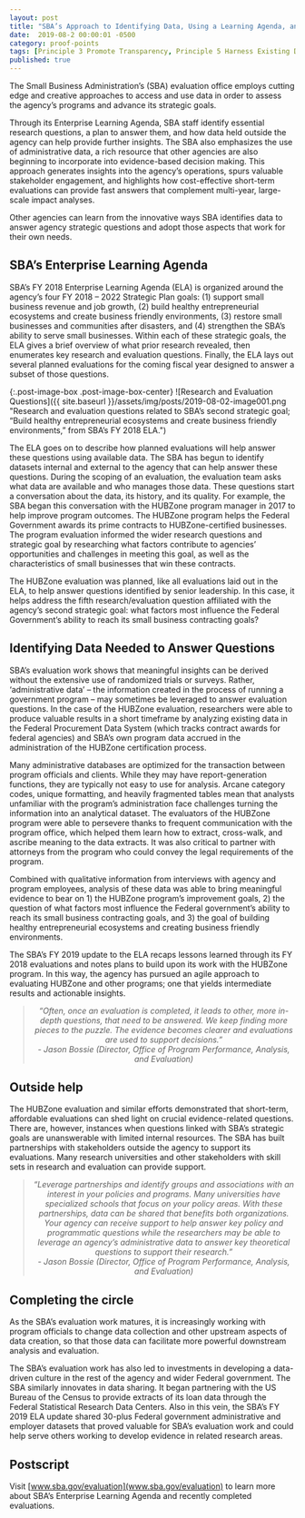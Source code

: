 ```yaml
---
layout: post
title: "SBA’s Approach to Identifying Data, Using a Learning Agenda, and Leveraging Partnerships to Build its Evidence Base"
date:  2019-08-2 00:00:01 -0500
category: proof-points
tags: [Principle 3 Promote Transparency, Principle 5 Harness Existing Data, Principle 8 Invest in Learning, Practice 1 Identify Data Needs to Answer Key Agency Questions, Practice 4 Use Data to Guide Decision-Making, Practice 6 Convey Insights from Data, Practice 17 Recognize the Value of Data Assets, Practice 22 Identify Opportunities to Overcome Resource Obstacles, Process Redesign, Training]
published: true
---
```


The Small Business Administration’s (SBA) evaluation office employs cutting edge and creative approaches to access and use data in order to assess the agency’s programs and advance its strategic goals.

Through its Enterprise Learning Agenda, SBA staff identify essential research questions, a plan to answer them, and how data held outside the agency can help provide further insights. The SBA also emphasizes the use of administrative data, a rich resource that other agencies are also beginning to incorporate into evidence-based decision making. This approach generates insights into the agency’s operations, spurs valuable stakeholder engagement, and highlights how cost-effective short-term evaluations can provide fast answers that complement multi-year, large-scale impact analyses.

Other agencies can learn from the innovative ways SBA identifies data to answer agency strategic questions and adopt those aspects that work for their own needs.

## SBA’s Enterprise Learning Agenda

SBA’s FY 2018 Enterprise Learning Agenda (ELA) is organized around the agency’s four FY 2018 – 2022 Strategic Plan goals:  (1) support small business revenue and job growth, (2) build healthy entrepreneurial ecosystems and create business friendly environments, (3) restore small businesses and communities after disasters, and (4) strengthen the SBA’s ability to serve small businesses. Within each of these strategic goals, the ELA gives a brief overview of what prior research revealed, then enumerates key research and evaluation questions. Finally, the ELA lays out several planned evaluations for the coming fiscal year designed to answer a subset of those questions.

{:.post-image-box .post-image-box-center}
![Research and Evaluation Questions]({{ site.baseurl }}/assets/img/posts/2019-08-02-image001.png "Research and evaluation questions related to SBA’s second strategic goal; “Build healthy entrepreneurial ecosystems and create business friendly environments,” from SBA’s FY 2018 ELA.")  

The ELA goes on to describe how planned evaluations will help answer these questions using available data. The SBA has begun to identify datasets internal and external to the agency that can help answer these questions. During the scoping of an evaluation, the evaluation team asks what data are available and who manages those data. These questions start a conversation about the data, its history, and its quality. For example, the SBA began this conversation with the HUBZone program manager in 2017 to help improve program outcomes. The HUBZone program helps the Federal Government awards its prime contracts to HUBZone-certified businesses. The program evaluation informed the wider research questions and strategic goal by researching what factors contribute to agencies’ opportunities and challenges in meeting this goal, as well as the characteristics of small businesses that win these contracts.

The HUBZone evaluation was planned, like all evaluations laid out in the ELA, to help answer questions identified by senior leadership. In this case, it helps address the fifth research/evaluation question affiliated with the agency’s second strategic goal: what factors most influence the Federal Government’s ability to reach its small business contracting goals? 

## Identifying Data Needed to Answer Questions

SBA’s evaluation work shows that meaningful insights can be derived without the extensive use of randomized trials or surveys. Rather, ‘administrative data’ – the information created in the process of running a government program – may sometimes be leveraged to answer evaluation questions. In the case of the HUBZone evaluation, researchers were able to produce valuable results in a short timeframe by analyzing existing data in the Federal Procurement Data System (which tracks contract awards for federal agencies) and SBA’s own program data accrued in the administration of the HUBZone certification process. 

Many administrative databases are optimized for the transaction between program officials and clients. While they may have report-generation functions, they are typically not easy to use for analysis. Arcane category codes, unique formatting, and heavily fragmented tables mean that analysts unfamiliar with the program’s administration face challenges turning the information into an analytical dataset. The evaluators of the HUBZone program were able to persevere thanks to frequent communication with the program office, which helped them learn how to extract, cross-walk, and ascribe meaning to the data extracts. It was also critical to partner with attorneys from the program who could convey the legal requirements of the program.

Combined with qualitative information from interviews with agency and program employees, analysis of these data was able to bring meaningful evidence to bear on 1) the HUBZone program’s improvement goals, 2) the question of what factors most influence the Federal government’s ability to reach its small business contracting goals, and 3) the goal of building healthy entrepreneurial ecosystems and creating business friendly environments. 

The SBA’s FY 2019 update to the ELA recaps lessons learned through its FY 2018 evaluations and notes plans to build upon its work with the HUBZone program. In this way, the agency has pursued an agile approach to evaluating HUBZone and other programs; one that yields intermediate results and actionable insights.

<blockquote style="text-align:center; font-style:italic">
“Often, once an evaluation is completed, it leads to other, more in-depth questions, that need to be answered. We keep finding more pieces to the puzzle. The evidence becomes clearer and evaluations are used to support decisions.”
<br>
- Jason Bossie (Director, Office of Program Performance, Analysis, and Evaluation)
</blockquote>

## Outside help

The HUBZone evaluation and similar efforts demonstrated that short-term, affordable evaluations can shed light on crucial evidence-related questions. There are, however, instances when questions linked with SBA’s strategic goals are unanswerable with limited internal resources. The SBA has built partnerships with stakeholders outside the agency to support its evaluations. Many research universities and other stakeholders with skill sets in research and evaluation can provide support. 

<blockquote style="text-align:center; font-style:italic">
“Leverage partnerships and identify groups and associations with an interest in your policies and programs. Many universities have specialized schools that focus on your policy areas. With these partnerships, data can be shared that benefits both organizations. Your agency can receive support to help answer key policy and programmatic questions while the researchers may be able to leverage an agency’s administrative data to answer key theoretical questions to support their research.”
<br>
- Jason Bossie (Director, Office of Program Performance, Analysis, and Evaluation)
</blockquote>

## Completing the circle

As the SBA’s evaluation work matures, it is increasingly working with program officials to change data collection and other upstream aspects of data creation, so that those data can facilitate more powerful downstream analysis and evaluation.

The SBA’s evaluation work has also led to investments in developing a data-driven culture in the rest of the agency and wider Federal government. The SBA similarly innovates in data sharing. It began partnering with the US Bureau of the Census to provide extracts of its loan data through the Federal Statistical Research Data Centers. Also in this vein, the SBA’s FY 2019 ELA update shared 30-plus Federal government administrative and employer datasets that proved valuable for SBA’s evaluation work and could help serve others working to develop evidence in related research areas.

## Postscript

Visit [www.sba.gov/evaluation](www.sba.gov/evaluation) to learn more about SBA’s Enterprise Learning Agenda and recently completed evaluations. 
